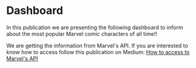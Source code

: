 # Dashboard

In this publication we are presenting the following dashboard to inform about the most popular Marvel comic characters of all time!!

We are getting the information from Marvel's API. If you are interested to know how to access follow this publication on Medium: [How to access to Marvel's API](https://medium.com/mcd-unison/how-to-access-to-marvels-api-with-marvel-0-1-0-wrapper-in-python-d762d14e044a) 

